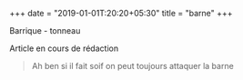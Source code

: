 +++
date = "2019-01-01T:20:20+05:30"
title = "barne"
+++

Barrique - tonneau
<!--more-->
Article en cours de rédaction

> Ah ben si il fait soif on peut toujours attaquer la barne
